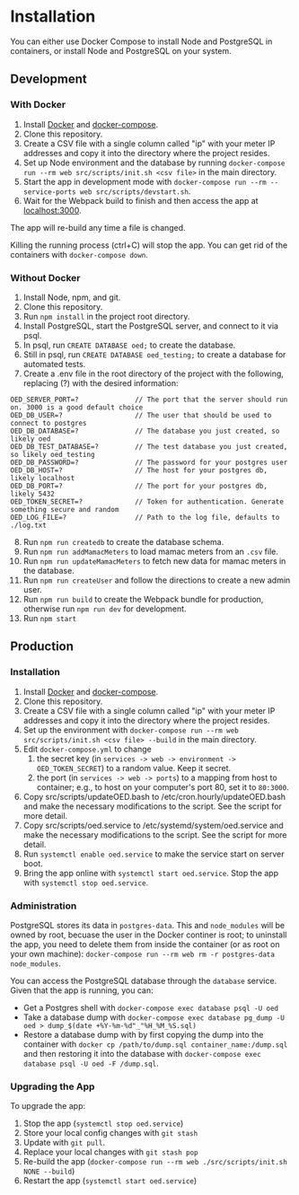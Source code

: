 # Installation #
You can either use Docker Compose to install Node and PostgreSQL in containers, or install Node and PostgreSQL on your system.

## Development ##

### With Docker ###
1. Install [Docker](https://docs.docker.com/engine/installation/) and [docker-compose](https://docs.docker.com/compose/install/).
1. Clone this repository.
1. Create a CSV file with a single column called "ip" with your meter IP addresses and copy it into the directory where the project resides.
1. Set up Node environment and the database by running ```docker-compose run --rm web src/scripts/init.sh <csv file>``` in the main directory. 
1. Start the app in development mode with ```docker-compose run --rm --service-ports web src/scripts/devstart.sh```.
1. Wait for the Webpack build to finish and then access the app at [localhost:3000](http://localhost:3000).

The app will re-build any time a file is changed.

Killing the running process (ctrl+C) will stop the app. You can get rid of the containers with ```docker-compose down```.

### Without Docker ###
1. Install Node, npm, and git.
1. Clone this repository.
1. Run ```npm install``` in the project root directory.
1. Install PostgreSQL, start the PostgreSQL server, and connect to it via psql.
1. In psql, run ```CREATE DATABASE oed;``` to create the database.
1. Still in psql, run ```CREATE DATABASE oed_testing;``` to create a database for automated tests.
1. Create a .env file in the root directory of the project with the following, replacing (?) with the desired information: <br>
```
OED_SERVER_PORT=?              // The port that the server should run on. 3000 is a good default choice
OED_DB_USER=?                  // The user that should be used to connect to postgres
OED_DB_DATABASE=?              // The database you just created, so likely oed
OED_DB_TEST_DATABASE=?         // The test database you just created, so likely oed_testing
OED_DB_PASSWORD=?              // The password for your postgres user
OED_DB_HOST=?                  // The host for your postgres db, likely localhost
OED_DB_PORT=?                  // The port for your postgres db, likely 5432
OED_TOKEN_SECRET=?             // Token for authentication. Generate something secure and random
OED_LOG_FILE=?                 // Path to the log file, defaults to ./log.txt
```
8. Run ```npm run createdb``` to create the database schema.
1. Run `npm run addMamacMeters` to load mamac meters from an `.csv` file.
1. Run `npm run updateMamacMeters` to fetch new data for mamac meters in the database.
1. Run `npm run createUser` and follow the directions to create a new admin user.
1. Run ```npm run build``` to create the Webpack bundle for production, otherwise run ```npm run dev``` for development.
1. Run ```npm start```


## Production ##
### Installation ###
1. Install [Docker](https://docs.docker.com/engine/installation/) and [docker-compose](https://docs.docker.com/compose/install/).
1. Clone this repository.
1. Create a CSV file with a single column called "ip" with your meter IP addresses and copy it into the directory where the project resides.
1. Set up the environment with `docker-compose run --rm web src/scripts/init.sh <csv file> --build` in the main directory.
1. Edit ```docker-compose.yml``` to change
	1. the secret key (in `services -> web -> environment -> OED_TOKEN_SECRET`) to a random value. Keep it secret.
	1. the port (in `services -> web -> ports`) to a mapping from host to container; e.g., to host on your computer's port 80, set it to `80:3000`.
1. Copy src/scripts/updateOED.bash to /etc/cron.hourly/updateOED.bash and make the necessary modifications to the script. See the script for more detail.
1. Copy src/scripts/oed.service to /etc/systemd/system/oed.service and make the necessary modifications to the script. See the script for more detail.
1. Run ```systemctl enable oed.service``` to make the service start on server boot.
1. Bring the app online with ```systemctl start oed.service```. Stop the app with ```systemctl stop oed.service```.

### Administration ###

PostgreSQL stores its data in `postgres-data`. This and `node_modules` will be owned by root, becuase the user in the Docker continer is root; to uninstall the app, you need to delete them from inside the container (or as root on your own machine): ```docker-compose run --rm web rm -r postgres-data node_modules```.

You can access the PostgreSQL database through the `database` service. Given that the app is running, you can:

* Get a Postgres shell with `docker-compose exec database psql -U oed`
* Take a database dump with `docker-compose exec database pg_dump -U oed > dump_$(date +%Y-%m-%d"_"%H_%M_%S.sql)`
* Restore a database dump with by first copying the dump into the container with `docker cp /path/to/dump.sql container_name:/dump.sql` and then restoring it into the database with `docker-compose exec database psql -U oed -F /dump.sql`.

### Upgrading the App ###

To upgrade the app:
1. Stop the app (`systemctl stop oed.service`)
1. Store your local config changes with `git stash` 
1. Update with `git pull`. 
1. Replace your local changes with `git stash pop`
1. Re-build the app (`docker-compose run --rm web ./src/scripts/init.sh NONE --build`)
1. Restart the app (`systemctl start oed.service`)
